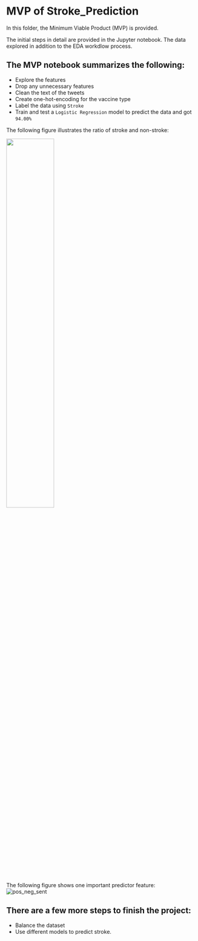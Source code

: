 # MVP of Stroke_Prediction

In this folder, the Minimum Viable Product (MVP) is provided. 

The initial steps in detail are provided in the Jupyter notebook. 
The data explored in addition to the EDA workdlow process. 

## The MVP notebook summarizes the following: 
- Explore the features 
- Drop any unnecessary features
- Clean the text of the tweets
- Create one-hot-encoding for the vaccine type
- Label the data using ```Stroke```
- Train and test a ```Logistic Regression``` model to predict the data and got ```94.00%```


The following figure illustrates the ratio of stroke and non-stroke:

<img center="left" src="https://github.com/abdulazizalmass/Stroke_Prediction/raw/main/MVP/stroke%20label.png" width=50% height=50%>
























The following figure shows one important predictor feature:
![pos_neg_sent](https://github.com/abdulazizalmass/Stroke_Prediction/raw/main/MVP/age%20predictor%20.png)



## There are a few more steps to finish the project: 
- Balance the dataset 
- Use different models to predict stroke. 

